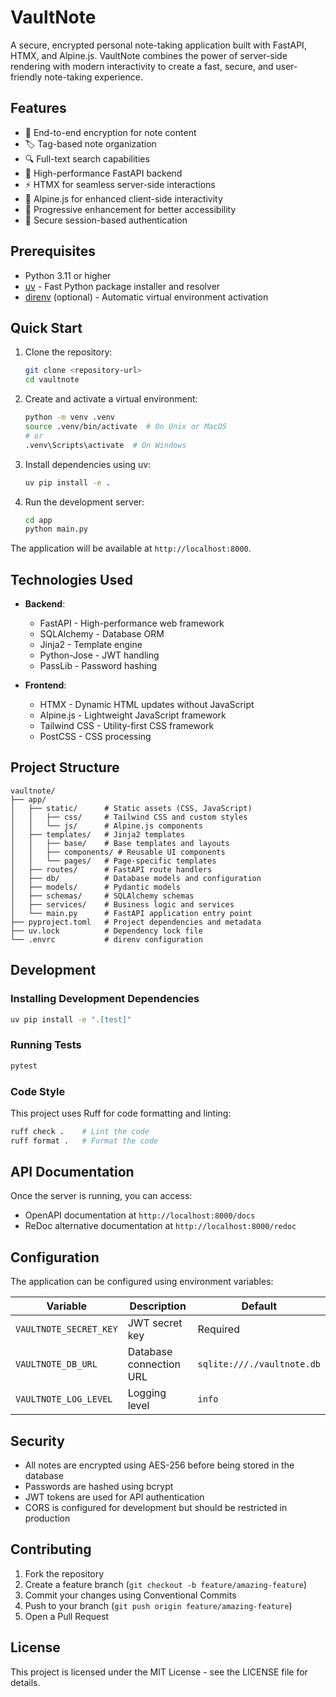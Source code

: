 # VaultNote

A secure, encrypted personal note-taking application built with FastAPI, HTMX, and Alpine.js. VaultNote combines the power of server-side rendering with modern interactivity to create a fast, secure, and user-friendly note-taking experience.

## Features

- 🔐 End-to-end encryption for note content
- 🏷️ Tag-based note organization
- 🔍 Full-text search capabilities
- 🚀 High-performance FastAPI backend
- ⚡ HTMX for seamless server-side interactions
- 🎨 Alpine.js for enhanced client-side interactivity
- 📱 Progressive enhancement for better accessibility
- 🔑 Secure session-based authentication

## Prerequisites

- Python 3.11 or higher
- [uv](https://github.com/astral-sh/uv) - Fast Python package installer and resolver
- [direnv](https://direnv.net/) (optional) - Automatic virtual environment activation

## Quick Start

1. Clone the repository:
   ```bash
   git clone <repository-url>
   cd vaultnote
   ```

2. Create and activate a virtual environment:
   ```bash
   python -m venv .venv
   source .venv/bin/activate  # On Unix or MacOS
   # or
   .venv\Scripts\activate  # On Windows
   ```

3. Install dependencies using uv:
   ```bash
   uv pip install -e .
   ```

4. Run the development server:
   ```bash
   cd app
   python main.py
   ```

The application will be available at `http://localhost:8000`.

## Technologies Used

- **Backend**:
  - FastAPI - High-performance web framework
  - SQLAlchemy - Database ORM
  - Jinja2 - Template engine
  - Python-Jose - JWT handling
  - PassLib - Password hashing

- **Frontend**:
  - HTMX - Dynamic HTML updates without JavaScript
  - Alpine.js - Lightweight JavaScript framework
  - Tailwind CSS - Utility-first CSS framework
  - PostCSS - CSS processing

## Project Structure

```
vaultnote/
├── app/
│   ├── static/      # Static assets (CSS, JavaScript)
│   │   ├── css/     # Tailwind CSS and custom styles
│   │   └── js/      # Alpine.js components
│   ├── templates/   # Jinja2 templates
│   │   ├── base/    # Base templates and layouts
│   │   ├── components/ # Reusable UI components
│   │   └── pages/   # Page-specific templates
│   ├── routes/      # FastAPI route handlers
│   ├── db/          # Database models and configuration
│   ├── models/      # Pydantic models
│   ├── schemas/     # SQLAlchemy schemas
│   ├── services/    # Business logic and services
│   └── main.py      # FastAPI application entry point
├── pyproject.toml   # Project dependencies and metadata
├── uv.lock          # Dependency lock file
└── .envrc           # direnv configuration
```

## Development

### Installing Development Dependencies

```bash
uv pip install -e ".[test]"
```

### Running Tests

```bash
pytest
```

### Code Style

This project uses Ruff for code formatting and linting:

```bash
ruff check .    # Lint the code
ruff format .   # Format the code
```

## API Documentation

Once the server is running, you can access:
- OpenAPI documentation at `http://localhost:8000/docs`
- ReDoc alternative documentation at `http://localhost:8000/redoc`

## Configuration

The application can be configured using environment variables:

| Variable | Description | Default |
|----------|-------------|---------|
| `VAULTNOTE_SECRET_KEY` | JWT secret key | Required |
| `VAULTNOTE_DB_URL` | Database connection URL | `sqlite:///./vaultnote.db` |
| `VAULTNOTE_LOG_LEVEL` | Logging level | `info` |

## Security

- All notes are encrypted using AES-256 before being stored in the database
- Passwords are hashed using bcrypt
- JWT tokens are used for API authentication
- CORS is configured for development but should be restricted in production

## Contributing

1. Fork the repository
2. Create a feature branch (`git checkout -b feature/amazing-feature`)
3. Commit your changes using Conventional Commits
4. Push to your branch (`git push origin feature/amazing-feature`)
5. Open a Pull Request

## License

This project is licensed under the MIT License - see the LICENSE file for details.
